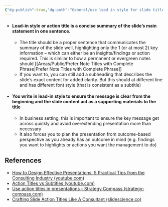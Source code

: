 ```yaml
---
{"dg-publish":true,"dg-path":"General/use lead in style for slide title for effective insights or action highlights.md","permalink":"/general/use-lead-in-style-for-slide-title-for-effective-insights-or-action-highlights/","tags":["PermanentNote"],"updated":"2024-09-22"}
---
```



- #### Lead-in style or action title is a concise summary of the slide’s main statement in one sentence.
	- The title should be a proper sentence that communicates the summary of the slide well, highlighting only the 1 (or at most 2) key information – which can either be an insights/findings or action required. This is similar to how a permanent or evergreen notes should [[Areas/Public/Prefer Note Titles with Complete Phrase\|Prefer Note Titles with Complete Phrase]]
	- If you want to, you can still add a subheading that describes the slide’s exact content for added clarity. But this should at different line and has different font style (that is consistent as a subtitle)
- #### You write in lead-in style to ensure the message is clear from the beginning and the slide content act as a supporting materials to the title
	- In business setting, this is important to ensure the key message get across quickly and avoid overextending presentation more than necessary
	- It also forces you to plan the presentation from outcome-based perspective as you already has an outcome in mind (e.g. findings you want to highlights or actions you want the management to do)

## References
- [How to Design Effective Presentations: 5 Practical Tips from the Consulting Industry (youtube.com)](https://www.youtube.com/watch?v=4TQC83nGv4Y?si=nrhpsOgNCEw6r_OR&t=160)
- [Action Titles vs Subtitles (youtube.com)](https://www.youtube.com/watch?v=xERvXtOUYKA)
- [Use action titles in presentations - Strategy Compass (strategy-compass.com)](https://strategy-compass.com/en/action-titles-slides-headings/)
- [Crafting Slide Action Titles Like A Consultant (slidescience.co)](https://slidescience.co/action-titles/)